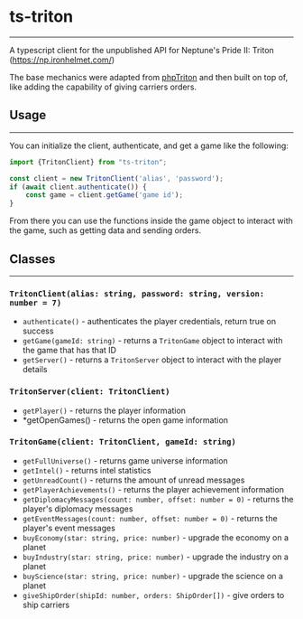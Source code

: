 # ts-triton
___

A typescript client for the unpublished API for Neptune's Pride II: Triton (https://np.ironhelmet.com/)

The base mechanics were adapted from [phpTriton](https://github.com/wrenoud/phpTriton/) and then built on top of, like
adding the capability of giving carriers orders.

## Usage
___
You can initialize the client, authenticate, and get a game like the following:
```ts
import {TritonClient} from "ts-triton";

const client = new TritonClient('alias', 'password');
if (await client.authenticate()) {
    const game = client.getGame('game id');
}
```
From there you can use the functions inside the game object to interact with the game, such as getting data and
sending orders.

## Classes
___

### `TritonClient(alias: string, password: string, version: number = 7)`
* `authenticate()` - authenticates the player credentials, return true on success
* `getGame(gameId: string)` - returns a `TritonGame` object to interact with the game that has that ID
* `getServer()` - returns a `TritonServer` object to interact with the player details

### `TritonServer(client: TritonClient)`
* `getPlayer()` - returns the player information
* *getOpenGames() - returns the open game information

### `TritonGame(client: TritonClient, gameId: string)`
* `getFullUniverse()` - returns game universe information
* `getIntel()` - returns intel statistics
* `getUnreadCount()` - returns the amount of unread messages
* `getPlayerAchievements()` - returns the player achievement information
* `getDiplomacyMessages(count: number, offset: number = 0)` - returns the player's diplomacy messages
* `getEventMessages(count: number, offset: number = 0)` - returns the player's event messages
* `buyEconomy(star: string, price: number)` - upgrade the economy on a planet
* `buyIndustry(star: string, price: number)` - upgrade the industry on a planet
* `buyScience(star: string, price: number)` - upgrade the science on a planet
* `giveShipOrder(shipId: number, orders: ShipOrder[])` - give orders to ship carriers